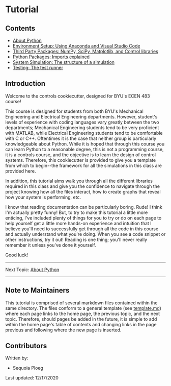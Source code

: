 # Tutorial

## Contents

* [About Python](about_python.md)
* [Environment Setup: Using Anaconda and Visual Studio Code](environment_setup.md)
* [Third Party Packages: NumPy, SciPy, Matplotlib, and Control libraries](third_party_packages.md)
* [Python Packages: Imports explained](python_imports.md)
* [System Simulation: The structure of a simulation](simulation_structure.md)
* [Testing: The test runner](testing.md)

## Introduction

Welcome to the controls cookiecutter, designed for BYU's ECEN 483 course!

This course is designed for students from both BYU's Mechanical Engineering and
Electrical Engineering departments. However, student's levels of experience
with coding languages vary greatly between the two departments; Mechanical
Engineering students tend to be very proficient with MATLAB, while Electrical
Engineering students tend to be comfortable with C or C++. Oftentimes it is the
case that neither group is particularly knowledgeable about Python. While it is
hoped that through this course you can learn Python to a reasonable degree,
this is not a programming course, it is a controls course, and the objective is
to learn the design of control systems. Therefore, this cookiecutter is
provided to give you a template from which to begin--the framework for all the
simulations in this class are provided here. 

In addition, this tutorial aims walk you through all the different libraries
required in this class and give you the confidence to navigate through the
project knowing how all the files interact, how to create graphs that reveal
how your system is performing, etc.

I know that reading documentation can be particularly boring. Rude! I think I'm
actually pretty funny! But, to try to make this tutorial a little more
enticing, I've included plenty of things for you to try or do on each page to
help yourself get a little more hands-on experience and intuition that I
believe you'll need to successfully get through all the code in this course and
actually understand what you're doing. When you see a code snippet or other
instructions, try it out! Reading is one thing; you'll never really remember it
unless you've done it yourself.

Good luck!

---

Next Topic: [About Python](about_python.md)

---

## Note to Maintainers

This tutorial is comprised of several markdown files contained within the same
directory. The files conform to a general template (see
[template.md](template.md)) where each page links to the home page, the
previous topic, and the next topic. Therefore, should pages be added in the
future, it is simple to add within the home page's table of contents and
changing links in the page previous and following where the new page is
inserted.

## Contributors

Written by:

* Sequoia Ploeg  

Last updated: 12/17/2020
